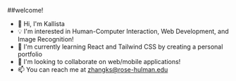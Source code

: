 ##welcome!

<!--
**rhit-zhangks/rhit-zhangks** is a ✨ _special_ ✨ repository because its `README.md` (this file) appears on your GitHub profile.

Here are some ideas to get you started:

- 🔭 I’m currently working on ...
- 🌱 I’m currently learning ...
- 👯 I’m looking to collaborate on ...
- 🤔 I’m looking for help with ...
- 💬 Ask me about ...
- 📫 How to reach me: ...
- 😄 Pronouns: ...
- ⚡ Fun fact: ...
-->

- 👋 Hi, I'm Kallista
- 💡 I'm interested in Human-Computer Interaction, Web Development, and Image Recognition!
- 🌱 I'm currently learning React and Tailwind CSS by creating a personal portfolio
- 💞 I'm looking to collaborate on web/mobile applications!
- 📫 You can reach me at zhangks@rose-hulman.edu
